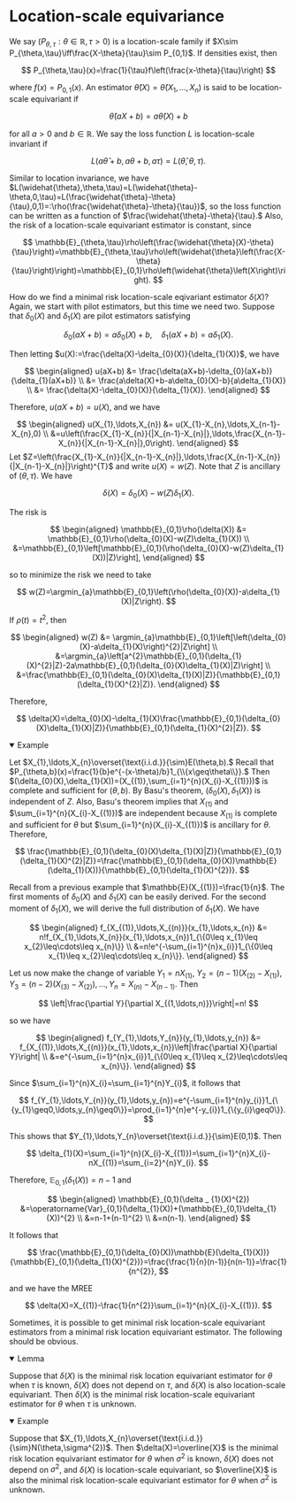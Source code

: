 # Location-scale equivariance

We say $(P_{\theta,\tau}:\theta\in\mathbb{R},\tau>0)$ is a location-scale family if $X\sim P_{\theta,\tau}\iff\frac{X-\theta}{\tau}\sim P_{0,1}$. If densities exist, then

$$
P_{\theta,\tau}(x)=\frac{1}{\tau}f\left(\frac{x-\theta}{\tau}\right)
$$

where $f(x)=P_{0,1}(x)$. An estimator $\widehat{\theta}(X)=\widehat{\theta}(X_{1},\ldots,X_{n})$ is said to be location-scale equivariant if 

$$
\widehat{\theta}(aX+b)=a\widehat{\theta}(X)+b
$$

for all $a>0$ and $b\in\mathbb{R}$. We say the loss function $L$ is location-scale invariant if

$$
L(a\widehat{\theta}+b,a\theta+b,a\tau)=L(\widehat{\theta},\theta,\tau).
$$

Similar to location invariance, we have $L(\widehat{\theta},\theta,\tau)=L(\widehat{\theta}-\theta,0,\tau)=L(\frac{\widehat{\theta}-\theta}{\tau},0,1)=:\rho(\frac{\widehat{\theta}-\theta}{\tau})$, so the loss function can be written as a function of $\frac{\widehat{\theta}-\theta}{\tau}.$ Also, the risk of a location-scale equivariant estimator is constant, since

$$
\mathbb{E}_{\theta,\tau}\rho\left(\frac{\widehat{\theta}(X)-\theta}{\tau}\right)=\mathbb{E}_{\theta,\tau}\rho\left(\widehat{\theta}\left(\frac{X-\theta}{\tau}\right)\right)=\mathbb{E}_{0,1}\rho\left(\widehat{\theta}\left(X\right)\right).
$$

How do we find a minimal risk location-scale eqivariant estimator $\delta(X)$? Again, we start with pilot estimators, but this time we need two. Suppose that $\delta_{0}(X)$ and $\delta_{1}(X)$ are pilot estimators satisfying

$$
\delta_{0}(aX+b)=a\delta_{0}(X)+b,\quad \delta_{1}(aX+b)=a\delta_{1}(X).
$$

Then letting $u(X):=\frac{\delta(X)-\delta_{0}(X)}{\delta_{1}(X)}$, we have

$$
\begin{aligned}
u(aX+b)	&= \frac{\delta(aX+b)-\delta_{0}(aX+b)}{\delta_{1}(aX+b)} \\
	&= \frac{a\delta(X)+b-a\delta_{0}(X)-b}{a\delta_{1}(X)} \\
	&= \frac{\delta(X)-\delta_{0}(X)}{\delta_{1}(X)}.
\end{aligned}
$$

Therefore, $u(aX+b)=u(X)$, and we have

$$
\begin{aligned}
u(X_{1},\ldots,X_{n}) &= u(X_{1}-X_{n},\ldots,X_{n-1}-X_{n},0) \\
	&=u\left(\frac{X_{1}-X_{n}}{|X_{n-1}-X_{n}|},\ldots,\frac{X_{n-1}-X_{n}}{|X_{n-1}-X_{n}|},0\right).
\end{aligned}
$$
Let $Z=\left(\frac{X_{1}-X_{n}}{|X_{n-1}-X_{n}|},\ldots,\frac{X_{n-1}-X_{n}}{|X_{n-1}-X_{n}|}\right)^{T}$ and write $u(X)=w(Z)$. Note that $Z$ is ancillary of $(\theta,\tau).$ We have 

$$
\delta(X)=\delta_{0}(X)-w(Z)\delta_{1}(X).
$$

The risk is

$$
\begin{aligned}
\mathbb{E}_{0,1}\rho(\delta(X))	&= \mathbb{E}_{0,1}\rho(\delta_{0}(X)-w(Z)\delta_{1}(X)) \\
	&=\mathbb{E}_{0,1}\left[\mathbb{E}_{0,1}(\rho(\delta_{0}(X)-w(Z)\delta_{1}(X))|Z)\right],
\end{aligned}
$$

so to minimize the risk we need to take

$$
w(Z)=\argmin_{a}\mathbb{E}_{0,1}\left(\rho(\delta_{0}(X))-a\delta_{1}(X)|Z\right).
$$

If $\rho(t)=t^{2}$, then

$$
\begin{aligned}
w(Z) &= \argmin_{a}\mathbb{E}_{0,1}\left[\left(\delta_{0}(X)-a\delta_{1}(X)\right)^{2}|Z\right] \\
	&=\argmin_{a}\left[a^{2}\mathbb{E}_{0,1}(\delta_{1}(X)^{2}|Z)-2a\mathbb{E}_{0,1}(\delta_{0}(X)\delta_{1}(X)|Z)\right] \\
	&=\frac{\mathbb{E}_{0,1}(\delta_{0}(X)\delta_{1}(X)|Z)}{\mathbb{E}_{0,1}(\delta_{1}(X)^{2}|Z)}.
\end{aligned}
$$

Therefore, 

$$
\delta(X)=\delta_{0}(X)-\delta_{1}(X)\frac{\mathbb{E}_{0,1}(\delta_{0}(X)\delta_{1}(X)|Z)}{\mathbb{E}_{0,1}(\delta_{1}(X)^{2}|Z)}.
$$

<details open>
<summary>Example</summary>

Let $X_{1},\ldots,X_{n}\overset{\text{i.i.d.}}{\sim}E(\theta,b).$ Recall that $P_{\theta,b}(x)=\frac{1}{b}e^{-(x-\theta)/b}1_{\\{x\geq\theta\\}}.$ Then $(\delta_{0}(X),\delta_{1}(X))=(X_{(1)},\sum_{i=1}^{n}(X_{i}-X_{(1)}))$ is complete and sufficient for $(\theta,b)$. By Basu's theorem, $(\delta_{0}(X),\delta_{1}(X))$ is independent of $Z$. Also, Basu's theorem implies that $X_{(1)}$ and $\sum_{i=1}^{n}(X_{i}-X_{(1)})$ are independent because $X_{(1)}$ is complete and sufficient for $\theta$  but $\sum_{i=1}^{n}(X_{i}-X_{(1)})$ is ancillary for $\theta.$ Therefore, 

$$
\frac{\mathbb{E}_{0,1}(\delta_{0}(X)\delta_{1}(X)|Z)}{\mathbb{E}_{0,1}(\delta_{1}(X)^{2}|Z)}=\frac{\mathbb{E}_{0,1}(\delta_{0}(X))\mathbb{E}(\delta_{1}(X))}{\mathbb{E}_{0,1}(\delta_{1}(X)^{2})}.
$$

Recall from a previous example that $\mathbb{E}(X_{(1)})=\frac{1}{n}$. The first moments of $\delta_{0}(X)$ and $\delta_{1}(X)$ can be easily derived. For the second moment of $\delta_{1}(X)$, we will derive the full distribution of $\delta_{1}(X)$. We have

$$
\begin{aligned}
f_{X_{(1)},\ldots,X_{(n)}}(x_{1},\ldots,x_{n}) &= n!f_{X_{1},\ldots,X_{n}}(x_{1},\ldots,x_{n})1_{\{0\leq x_{1}\leq x_{2}\leq\cdots\leq x_{n}\}} \\
	&=n!e^{-\sum_{i=1}^{n}x_{i}}1_{\{0\leq x_{1}\leq x_{2}\leq\cdots\leq x_{n}\}}.
\end{aligned}
$$

Let us now make the change of variable $Y_{1}=nX_{(1)}$, $Y_{2}=(n-1)(X_{(2)}-X_{(1)})$, $Y_{3}=(n-2)(X_{(3)}-X_{(2)}),\ldots,Y_{n}=X_{(n)}-X_{(n-1)}.$ Then

$$
\left|\frac{\partial Y}{\partial X_{(1,\ldots,n)}}\right|=n!
$$

so we have

$$
\begin{aligned}
f_{Y_{1},\ldots,Y_{n}}(y_{1},\ldots,y_{n}) &= f_{X_{(1)},\ldots,X_{(n)}}(x_{1},\ldots,x_{n})\left|\frac{\partial X}{\partial Y}\right| \\ &=e^{-\sum_{i=1}^{n}x_{i}}1_{\{0\leq x_{1}\leq x_{2}\leq\cdots\leq x_{n}\}}.
\end{aligned}
$$

Since $\sum_{i=1}^{n}X_{i}=\sum_{i=1}^{n}Y_{i}$, it follows that

$$
f_{Y_{1},\ldots,Y_{n}}(y_{1},\ldots,y_{n})=e^{-\sum_{i=1}^{n}y_{i}}1_{\{y_{1}\geq0,\ldots,y_{n}\geq0\}}=\prod_{i=1}^{n}e^{-y_{i}}1_{\{y_{i}\geq0\}}.
$$

This shows that $Y_{1},\ldots,Y_{n}\overset{\text{i.i.d.}}{\sim}E(0,1)$. Then 

$$
\delta_{1}(X)=\sum_{i=1}^{n}(X_{i}-X_{(1)})=\sum_{i=1}^{n}X_{i}-nX_{(1)}=\sum_{i=2}^{n}Y_{i}.
$$

Therefore, $\mathbb{E} _ {0,1}(\delta_{1}(X))=n-1$ and 

$$
\begin{aligned}
\mathbb{E}_{0,1}(\delta _ {1}(X)^{2}) &=\operatorname{Var}_{0,1}(\delta_{1}(X))+(\mathbb{E}_{0,1}\delta_{1}(X))^{2} \\
	&=n-1+(n-1)^{2} \\
	&=n(n-1).
\end{aligned}
$$

It follows that

$$
\frac{\mathbb{E}_{0,1}(\delta_{0}(X))\mathbb{E}(\delta_{1}(X))}{\mathbb{E}_{0,1}(\delta_{1}(X)^{2})}=\frac{\frac{1}{n}(n-1)}{n(n-1)}=\frac{1}{n^{2}},
$$

and we have the MREE

$$
\delta(X)=X_{(1)}-\frac{1}{n^{2}}\sum_{i=1}^{n}(X_{i}-X_{(1)}).
$$
</details>




Sometimes, it is possible to get minimal risk location-scale equivariant estimators from a minimal risk location equivariant estimator. The following should be obvious.

<details open>
<summary>Lemma</summary>

Suppose that $\delta(X)$ is the minimal risk location equivariant estimator for $\theta$ when $\tau$ is known, $\delta(X)$ does not depend on $\tau$, and $\delta(X)$ is also location-scale equivariant. Then $\delta(X)$ is the minimal risk location-scale equivariant estimator for $\theta$ when $\tau$ is unknown. 
</details>


<details open>
<summary>Example</summary>

Suppose that $X_{1},\ldots,X_{n}\overset{\text{i.i.d.}}{\sim}N(\theta,\sigma^{2})$. Then $\delta(X)=\overline{X}$ is the minimal risk location equivariant estimator for $\theta$ when $\sigma^{2}$ is known, $\delta(X)$ does not depend on $\sigma^{2}$, and $\delta(X)$ is location-scale equivariant, so $\overline{X}$ is also the minimal risk location-scale equivariant estimator for $\theta$ when $\sigma^{2}$ is unknown. 
</details>
